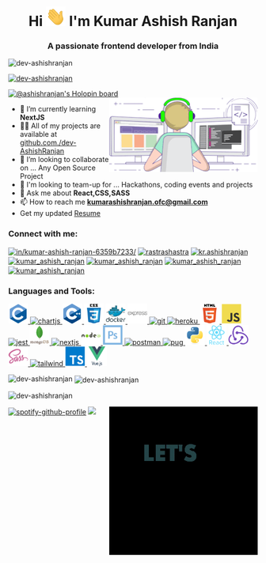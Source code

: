 <h1 align="center">Hi <img alt = gif src ="hand.gif" width= "40"/> I'm Kumar Ashish Ranjan</h1>
<h3 align="center">A passionate frontend developer from India</h3>
<p align="left"> <img src="https://komarev.com/ghpvc/?username=dev-ashishranjan&label=Profile%20views&color=0e75b6&style=flat" alt="dev-ashishranjan" /> </p>
<p align="left"> <a href="https://github.com/ryo-ma/github-profile-trophy"><img src="https://github-profile-trophy.vercel.app/?username=dev-ashishranjan" alt="dev-ashishranjan" /></a> </p>

[![@ashishranjan's Holopin board](https://holopin.me/ashishranjan)](https://holopin.io/@ashishranjan)
<img width="300" align="right" alt="coder.gif" src="coder1.gif" />
- 🌱 I’m currently learning **NextJS**
- 👨‍💻 All of my projects are available at [github.com./dev-AshishRanjan](github.com./dev-AshishRanjan)
- 👯 I’m looking to collaborate on ... Any Open Source Project 
- 🤝 I'm looking to team-up for ... Hackathons, coding events and projects
- 💬 Ask me about **React,CSS,SASS**
- 📫 How to reach me **kumarashishranjan.ofc@gmail.com**
- Get my updated [Resume](https://drive.google.com/file/d/1795-bPLhuq_wg6hPSvQJW-NLDXtxB0Vs/view?usp=sharing)

<h3 align="left">Connect with me:</h3>
<p align="left">
<a href="https://linkedin.com/in/kumar-ashish-ranjan-6359b7233/" target="blank"><img align="center" src="https://raw.githubusercontent.com/rahuldkjain/github-profile-readme-generator/master/src/images/icons/Social/linked-in-alt.svg" alt="in/kumar-ashish-ranjan-6359b7233/" height="30" width="40" /></a>
<a href="https://fb.com/rastrashastra" target="blank"><img align="center" src="https://raw.githubusercontent.com/rahuldkjain/github-profile-readme-generator/master/src/images/icons/Social/facebook.svg" alt="rastrashastra" height="30" width="40" /></a>
<a href="https://instagram.com/kr.ashishranjan" target="blank"><img align="center" src="https://raw.githubusercontent.com/rahuldkjain/github-profile-readme-generator/master/src/images/icons/Social/instagram.svg" alt="kr.ashishranjan" height="30" width="40" /></a>
<a href="https://www.leetcode.com/kumar_ashish_ranjan" target="blank"><img align="center" src="https://raw.githubusercontent.com/rahuldkjain/github-profile-readme-generator/master/src/images/icons/Social/leet-code.svg" alt="kumar_ashish_ranjan" height="30" width="40" /></a>
  <a href="https://www.npmjs.com/~dev-ashishranjan" target="blank"><img align="center" src="https://cdn.jsdelivr.net/npm/simple-icons@3.0.1/icons/npm.svg" alt="kumar_ashish_ranjan" height="30" width="40" /></a>
  <a href="https://addons.mozilla.org/en-GB/firefox/user/17796356/" target="blank"><img align="center" src="https://cdn.jsdelivr.net/npm/simple-icons@3.0.1/icons/mozilla.svg" alt="kumar_ashish_ranjan" height="30" width="40" /></a>
   <a href="https://codesandbox.io/u/dev-AshishRanjan" target="blank"><img align="center" src="https://cdn.jsdelivr.net/npm/simple-icons@3.0.1/icons/codesandbox.svg" alt="kumar_ashish_ranjan" height="30" width="40" /></a>
  
<!--   [<img src='https://cdn.jsdelivr.net/npm/simple-icons@3.0.1/icons/npm.svg' alt='npm' height='40'>](https://www.npmjs.com/~dev-ashishranjan)   -->
</p>

<h3 align="left">Languages and Tools:</h3>
<p align="left"> <a href="https://www.cprogramming.com/" target="_blank" rel="noreferrer"> <img src="https://raw.githubusercontent.com/devicons/devicon/master/icons/c/c-original.svg" alt="c" width="40" height="40"/> </a> <a href="https://www.chartjs.org" target="_blank" rel="noreferrer"> <img src="https://www.chartjs.org/media/logo-title.svg" alt="chartjs" width="40" height="40"/> </a> <a href="https://www.w3schools.com/cpp/" target="_blank" rel="noreferrer"> <img src="https://raw.githubusercontent.com/devicons/devicon/master/icons/cplusplus/cplusplus-original.svg" alt="cplusplus" width="40" height="40"/> </a> <a href="https://www.w3schools.com/css/" target="_blank" rel="noreferrer"> <img src="https://raw.githubusercontent.com/devicons/devicon/master/icons/css3/css3-original-wordmark.svg" alt="css3" width="40" height="40"/> </a> <a href="https://www.docker.com/" target="_blank" rel="noreferrer"> <img src="https://raw.githubusercontent.com/devicons/devicon/master/icons/docker/docker-original-wordmark.svg" alt="docker" width="40" height="40"/> </a> <a href="https://expressjs.com" target="_blank" rel="noreferrer"> <img src="https://raw.githubusercontent.com/devicons/devicon/master/icons/express/express-original-wordmark.svg" alt="express" width="40" height="40"/> </a> <a href="https://git-scm.com/" target="_blank" rel="noreferrer"> <img src="https://www.vectorlogo.zone/logos/git-scm/git-scm-icon.svg" alt="git" width="40" height="40"/> </a> <a href="https://heroku.com" target="_blank" rel="noreferrer"> <img src="https://www.vectorlogo.zone/logos/heroku/heroku-icon.svg" alt="heroku" width="40" height="40"/> </a> <a href="https://www.w3.org/html/" target="_blank" rel="noreferrer"> <img src="https://raw.githubusercontent.com/devicons/devicon/master/icons/html5/html5-original-wordmark.svg" alt="html5" width="40" height="40"/> </a> <a href="https://developer.mozilla.org/en-US/docs/Web/JavaScript" target="_blank" rel="noreferrer"> <img src="https://raw.githubusercontent.com/devicons/devicon/master/icons/javascript/javascript-original.svg" alt="javascript" width="40" height="40"/> </a> <a href="https://jestjs.io" target="_blank" rel="noreferrer"> <img src="https://www.vectorlogo.zone/logos/jestjsio/jestjsio-icon.svg" alt="jest" width="40" height="40"/> </a> <a href="https://www.mongodb.com/" target="_blank" rel="noreferrer"> <img src="https://raw.githubusercontent.com/devicons/devicon/master/icons/mongodb/mongodb-original-wordmark.svg" alt="mongodb" width="40" height="40"/> </a> <a href="https://nextjs.org/" target="_blank" rel="noreferrer"> <img src="https://cdn.worldvectorlogo.com/logos/nextjs-2.svg" alt="nextjs" width="40" height="40"/> </a> <a href="https://nodejs.org" target="_blank" rel="noreferrer"> <img src="https://raw.githubusercontent.com/devicons/devicon/master/icons/nodejs/nodejs-original-wordmark.svg" alt="nodejs" width="40" height="40"/> </a> <a href="https://www.photoshop.com/en" target="_blank" rel="noreferrer"> <img src="https://raw.githubusercontent.com/devicons/devicon/master/icons/photoshop/photoshop-line.svg" alt="photoshop" width="40" height="40"/> </a> <a href="https://postman.com" target="_blank" rel="noreferrer"> <img src="https://www.vectorlogo.zone/logos/getpostman/getpostman-icon.svg" alt="postman" width="40" height="40"/> </a> <a href="https://pugjs.org" target="_blank" rel="noreferrer"> <img src="https://cdn.worldvectorlogo.com/logos/pug.svg" alt="pug" width="40" height="40"/> </a> <a href="https://www.python.org" target="_blank" rel="noreferrer"> <img src="https://raw.githubusercontent.com/devicons/devicon/master/icons/python/python-original.svg" alt="python" width="40" height="40"/> </a> <a href="https://reactjs.org/" target="_blank" rel="noreferrer"> <img src="https://raw.githubusercontent.com/devicons/devicon/master/icons/react/react-original-wordmark.svg" alt="react" width="40" height="40"/> </a> <a href="https://redux.js.org" target="_blank" rel="noreferrer"> <img src="https://raw.githubusercontent.com/devicons/devicon/master/icons/redux/redux-original.svg" alt="redux" width="40" height="40"/> </a> <a href="https://sass-lang.com" target="_blank" rel="noreferrer"> <img src="https://raw.githubusercontent.com/devicons/devicon/master/icons/sass/sass-original.svg" alt="sass" width="40" height="40"/> </a> <a href="https://tailwindcss.com/" target="_blank" rel="noreferrer"> <img src="https://www.vectorlogo.zone/logos/tailwindcss/tailwindcss-icon.svg" alt="tailwind" width="40" height="40"/> </a> <a href="https://www.typescriptlang.org/" target="_blank" rel="noreferrer"> <img src="https://raw.githubusercontent.com/devicons/devicon/master/icons/typescript/typescript-original.svg" alt="typescript" width="40" height="40"/> </a> <a href="https://vuejs.org/" target="_blank" rel="noreferrer"> <img src="https://raw.githubusercontent.com/devicons/devicon/master/icons/vuejs/vuejs-original-wordmark.svg" alt="vuejs" width="40" height="40"/> </a> </p>

<p><img align="left" src="https://github-readme-stats.vercel.app/api/top-langs?username=dev-ashishranjan&show_icons=true&locale=en&layout=compact" alt="dev-ashishranjan" /></p>

<p>&nbsp;<img align="center" src="https://github-readme-stats.vercel.app/api?username=dev-ashishranjan&show_icons=true&locale=en" alt="dev-ashishranjan" /></p>

<p><img align="center" src="https://github-readme-streak-stats.herokuapp.com/?user=dev-ashishranjan&" alt="dev-ashishranjan" /></p>

<img width="300" align="right" alt="giphy.gif" src="giphy.gif" />

[![spotify-github-profile](https://spotify-github-profile.vercel.app/api/view?uid=31mmyqnhsqtejwkhogv77raqzfgu&cover_image=true&theme=default&show_offline=false&background_color=554444&bar_color=53b14f&bar_color_cover=false)](https://spotify-github-profile.vercel.app/api/view?uid=31mmyqnhsqtejwkhogv77raqzfgu&redirect=true)
![](https://quotes-github-readme.vercel.app/api?type=horizontal&theme=radical)

